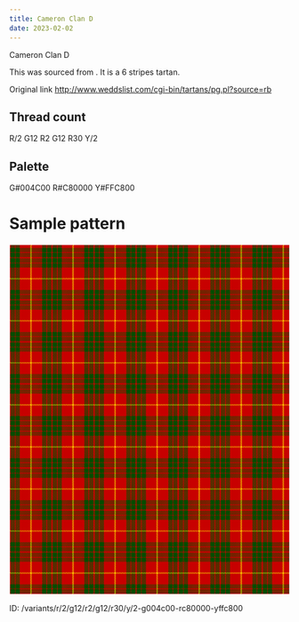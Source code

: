```yaml
---
title: Cameron Clan D
date: 2023-02-02
---
```

Cameron Clan D

This was sourced from <no value>.  It is a 6 stripes tartan.

Original link http://www.weddslist.com/cgi-bin/tartans/pg.pl?source=rb

## Thread count
R/2 G12 R2 G12 R30 Y/2

## Palette
G#004C00 R#C80000 Y#FFC800

# Sample pattern

![Tartan detail](tartan.png "R/2 G12 R2 G12 R30 Y/2 tartan")

ID: /variants/r/2/g12/r2/g12/r30/y/2-g004c00-rc80000-yffc800